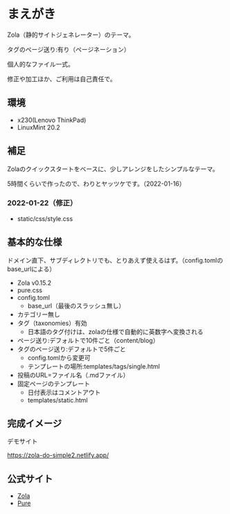 # まえがき

Zola（静的サイトジェネレーター）のテーマ。

タグのページ送り:有り（ページネーション）

個人的なファイル一式。

修正や加工ほか、ご利用は自己責任で。


## 環境

- x230(Lenovo ThinkPad)
- LinuxMint 20.2


## 補足

Zolaのクイックスタートをベースに、少しアレンジをしたシンプルなテーマ。

5時間くらいで作ったので、わりとヤッツケです。（2022-01-16）


### 2022-01-22（修正）

- static/css/style.css


## 基本的な仕様

ドメイン直下、サブディレクトリでも、とりあえず使えるはず。（config.tomlのbase_urlによる）

- Zola v0.15.2
- pure.css
- config.toml
	- base_url（最後のスラッシュ無し）
- カテゴリー無し
- タグ（taxonomies）有効
	- 日本語のタグ付けは、zolaの仕様で自動的に英数字へ変換される
- ページ送り:デフォルトで10件ごと（content/blog）
- タグのページ送り:デフォルトで5件ごと
	- config.tomlから変更可
	- テンプレートの場所:templates/tags/single.html
- 投稿のURL=ファイル名（.mdファイル）
- 固定ページのテンプレート
	- 日付表示はコメントアウト
	- templates/static.html


## 完成イメージ

デモサイト

https://zola-do-simple2.netlify.app/


## 公式サイト

- [Zola](https://www.getzola.org/)
- [Pure](https://purecss.io/)

